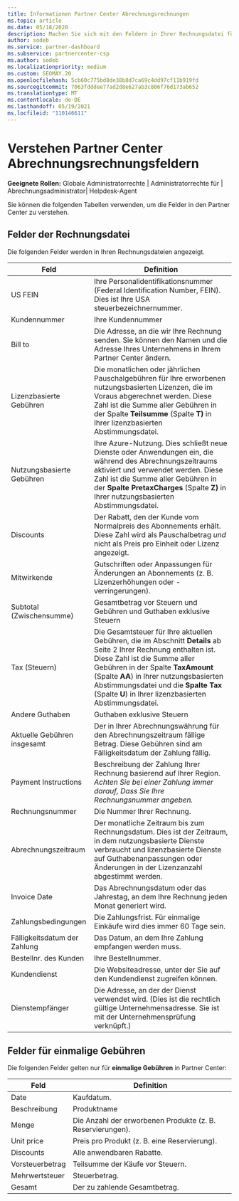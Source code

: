 ```yaml
---
title: Informationen Partner Center Abrechnungsrechnungen
ms.topic: article
ms.date: 05/18/2020
description: Machen Sie sich mit den Feldern in Ihrer Rechnungsdatei für Partner Center Abrechnung aus. Enthalten sind Felder und Definitionen für alle Rechnungsfelder und Felder für einmalige Gebühren.
author: sodeb
ms.service: partner-dashboard
ms.subservice: partnercenter-csp
ms.author: sodeb
ms.localizationpriority: medium
ms.custom: SEOMAY.20
ms.openlocfilehash: 5cb60c775bd8de38b8d7ca69c4dd97cf11b919fd
ms.sourcegitcommit: 7063fdddee77ad2d8e627ab3c806f76d173ab652
ms.translationtype: MT
ms.contentlocale: de-DE
ms.lasthandoff: 05/19/2021
ms.locfileid: "110146611"
---
```

# <a name="understand-partner-center-billing-invoice-fields"></a>Verstehen Partner Center Abrechnungsrechnungsfeldern

**Geeignete Rollen:** Globale Administratorrechte | Administratorrechte für | Abrechnungsadministrator| Helpdesk-Agent

Sie können die folgenden Tabellen verwenden, um die Felder in den Partner Center zu verstehen.

## <a name="invoice-file-fields"></a>Felder der Rechnungsdatei

Die folgenden Felder werden in Ihren Rechnungsdateien angezeigt.

| Feld | Definition |
| ----- | ---------- |
| US FEIN | Ihre Personalidentifikationsnummer (Federal Identification Number, FEIN). Dies ist Ihre USA steuerbezeichnernummer. |
| Kundennummer | Ihre Kundennummer |
| Bill to | Die Adresse, an die wir Ihre Rechnung senden. Sie können den Namen und die Adresse Ihres Unternehmens in Ihrem Partner Center ändern. |
| Lizenzbasierte Gebühren | Die monatlichen oder jährlichen Pauschalgebühren für Ihre erworbenen nutzungsbasierten Lizenzen, die im Voraus abgerechnet werden. Diese Zahl ist die Summe aller Gebühren in der Spalte **Teilsumme** (Spalte **T)** in Ihrer lizenzbasierten Abstimmungsdatei. |
| Nutzungsbasierte Gebühren | Ihre Azure-Nutzung. Dies schließt neue Dienste oder Anwendungen ein, die während des Abrechnungszeitraums aktiviert und verwendet werden. Diese Zahl ist die Summe aller Gebühren in der **Spalte PretaxCharges** (Spalte **Z)** in Ihrer nutzungsbasierten Abstimmungsdatei. |
| Discounts | Der Rabatt, den der Kunde vom Normalpreis des Abonnements erhält. Diese Zahl wird als Pauschalbetrag *und* nicht als Preis pro Einheit oder Lizenz angezeigt. |
| Mitwirkende | Gutschriften oder Anpassungen für Änderungen an Abonnements (z. B. Lizenzerhöhungen oder -verringerungen). |
| Subtotal (Zwischensumme) | Gesamtbetrag vor Steuern und Gebühren und Guthaben exklusive Steuern |
| Tax (Steuern) | Die Gesamtsteuer für Ihre aktuellen Gebühren, die im Abschnitt **Details** ab Seite 2 Ihrer Rechnung enthalten ist. Diese Zahl ist die Summe aller Gebühren in der Spalte **TaxAmount** (Spalte **AA**) in Ihrer nutzungsbasierten Abstimmungsdatei und die **Spalte Tax** (Spalte **U**) in Ihrer lizenzbasierten Abstimmungsdatei. |
| Andere Guthaben | Guthaben exklusive Steuern |
| Aktuelle Gebühren insgesamt | Der in Ihrer Abrechnungswährung für den Abrechnungszeitraum fällige Betrag. Diese Gebühren sind am Fälligkeitsdatum der Zahlung fällig. |
| Payment Instructions | Beschreibung der Zahlung Ihrer Rechnung basierend auf Ihrer Region. *Achten Sie bei einer Zahlung immer darauf, Dass Sie Ihre Rechnungsnummer angeben.* |
| Rechnungsnummer | Die Nummer Ihrer Rechnung. |
| Abrechnungszeitraum | Der monatliche Zeitraum bis zum Rechnungsdatum. Dies ist der Zeitraum, in dem nutzungsbasierte Dienste verbraucht und lizenzbasierte Dienste auf Guthabenanpassungen oder Änderungen in der Lizenzanzahl abgestimmt werden. |
| Invoice Date | Das Abrechnungsdatum oder das Jahrestag, an dem Ihre Rechnung jeden Monat generiert wird. |
| Zahlungsbedingungen | Die Zahlungsfrist. Für einmalige Einkäufe wird dies immer 60 Tage sein. |
| Fälligkeitsdatum der Zahlung | Das Datum, an dem Ihre Zahlung empfangen werden muss. |
| Bestellnr. des Kunden | Ihre Bestellnummer. |
| Kundendienst | Die Websiteadresse, unter der Sie auf den Kundendienst zugreifen können. |
| Dienstempfänger | Die Adresse, an der der Dienst verwendet wird. (Dies ist die rechtlich gültige Unternehmensadresse. Sie ist mit der Unternehmensprüfung verknüpft.) |

## <a name="one-time-charges-fields"></a>Felder für einmalige Gebühren

Die folgenden Felder gelten nur für **einmalige Gebühren** in Partner Center:

| Feld | Definition |
| ----- | ---------- |
| Date | Kaufdatum. |
| Beschreibung | Produktname |
| Menge | Die Anzahl der erworbenen Produkte (z. B. Reservierungen). |
| Unit price | Preis pro Produkt (z. B. eine Reservierung). |
| Discounts | Alle anwendbaren Rabatte. |
| Vorsteuerbetrag | Teilsumme der Käufe vor Steuern. |
| Mehrwertsteuer | Steuerbetrag. |
| Gesamt | Der zu zahlende Gesamtbetrag. |
